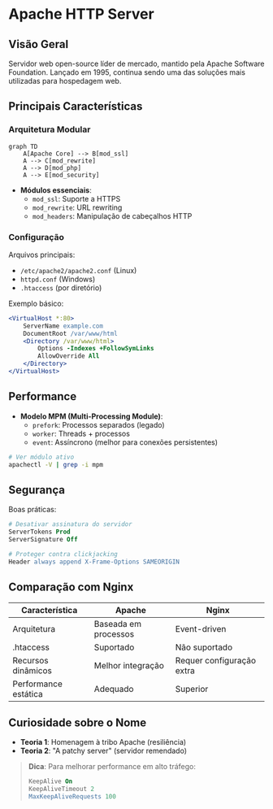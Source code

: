 # Apache HTTP Server

## Visão Geral
Servidor web open-source líder de mercado, mantido pela Apache Software Foundation. Lançado em 1995, continua sendo uma das soluções mais utilizadas para hospedagem web.

## Principais Características

### Arquitetura Modular
```mermaid
graph TD
    A[Apache Core] --> B[mod_ssl]
    A --> C[mod_rewrite]
    A --> D[mod_php]
    A --> E[mod_security]
```
- **Módulos essenciais**:
  - `mod_ssl`: Suporte a HTTPS
  - `mod_rewrite`: URL rewriting
  - `mod_headers`: Manipulação de cabeçalhos HTTP

### Configuração
Arquivos principais:
- `/etc/apache2/apache2.conf` (Linux)
- `httpd.conf` (Windows)
- `.htaccess` (por diretório)

Exemplo básico:
```apache
<VirtualHost *:80>
    ServerName example.com
    DocumentRoot /var/www/html
    <Directory /var/www/html>
        Options -Indexes +FollowSymLinks
        AllowOverride All
    </Directory>
</VirtualHost>
```

## Performance
- **Modelo MPM (Multi-Processing Module)**:
  - `prefork`: Processos separados (legado)
  - `worker`: Threads + processos
  - `event`: Assíncrono (melhor para conexões persistentes)

```bash
# Ver módulo ativo
apachectl -V | grep -i mpm
```

## Segurança
Boas práticas:
```apache
# Desativar assinatura do servidor
ServerTokens Prod
ServerSignature Off

# Proteger contra clickjacking
Header always append X-Frame-Options SAMEORIGIN
```

## Comparação com Nginx
| Característica       | Apache                      | Nginx                     |
|----------------------|----------------------------|---------------------------|
| Arquitetura          | Baseada em processos        | Event-driven              |
| .htaccess           | Suportado                  | Não suportado            |
| Recursos dinâmicos  | Melhor integração          | Requer configuração extra |
| Performance estática| Adequado                   | Superior                 |

## Curiosidade sobre o Nome
- **Teoria 1**: Homenagem à tribo Apache (resiliência)
- **Teoria 2**: "A patchy server" (servidor remendado)

> **Dica**: Para melhorar performance em alto tráfego:
> ```apache
> KeepAlive On
> KeepAliveTimeout 2
> MaxKeepAliveRequests 100
> ```
